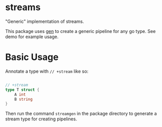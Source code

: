 streams
=======

"Generic" implementation of streams.

This package uses [gen](https://github.com/clipperhouse/gen) to create a
generic pipeline for any go type. See demo for example usage.

Basic Usage
======

Annotate a type with `// +stream` like so:

```Go

// +stream
type T struct {
	A int
	B string
}

```

Then run the command `streamgen` in the package directory to generate a stream type for creating pipelines.